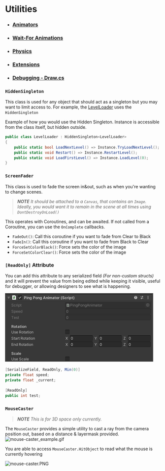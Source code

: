 ﻿# Utilities

- ### [Animators](Utilities/utilities-animators.md)
- ### [Wait-For Animations](Utilities/utilities-wait-animation.md)
- ### [Physics](Utilities/utilities-physics.md)
- ### [Extensions](Utilities/utilities-extensions.md)
- ### [Debugging - Draw.cs](Utilities/utilities-draw.md)

### `HiddenSingleton`
This class is used for any object that should act as a singleton but you may want to limit access to. For example, the
[LevelLoader]() uses the `HiddenSingleton`

Example of how you would use the Hidden Singleton. Instance is accessible from the class itself, but hidden outside.
```csharp
public class LevelLoader : HiddenSingleton<LevelLoader>
{
    public static bool LoadNextLevel() => Instance.TryLoadNextLevel();
    public static void Restart() => Instance.RestartLevel();
    public static void LoadFirstLevel() => Instance.LoadLevel(0);
}
```

### `ScreenFader`

This class is used to fade the screen in&out, such as when you're wanting to change scenes. 

> _**NOTE** It should be attached to a `Canvas`, that contains an `Image`. Ideally, you would want it to remain in the 
> scene at all times using `DontDestroyOnLoad()`_

This operates with Coroutines, and can be awaited. If not called from a Coroutine, you can use the `OnComplete` callbacks.
- `FadeOut()`: Call this coroutine if you want to fade from Clear to Black
- `FadeIn()`: Call this coroutine if you want to fade from Black to Clear
- `ForceSetColorBlack()`: Force sets the color of the image
- `ForceSetColorClear()`: Force sets the color of the image

### `[ReadOnly]` Attribute
You can add this attribute to any serialized field _(For non-custom structs)_ and it will prevent the value from being edited
while keeping it visible, useful for debugger, or allowing designers to see what is happening.

![readonly attribute](Images/readonly.PNG)
```csharp
[SerializeField, ReadOnly, Min(0)]
private float speed;
private float _current;

[ReadOnly]
public int test;
```

### `MouseCaster`
> _**NOTE** This is for 3D space only currently._

The `MouseCaster` provides a simple utility to cast a ray from the camera position out, based on a distance & layermask 
provided.
![mouse-caster_example.gif](Images/mouse-caster_example.gif)

You are able to access `MouseCaster.HitObject` to read what the mouse is currently hovering

![mouse-caster.PNG](Images/mouse-caster.PNG)
